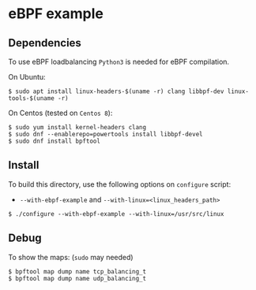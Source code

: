 # eBPF example

## Dependencies

To use eBPF loadbalancing `Python3` is needed for eBPF compilation.

On Ubuntu:
```shell
$ sudo apt install linux-headers-$(uname -r) clang libbpf-dev linux-tools-$(uname -r)
```

On Centos (tested on `Centos 8`):
```shell
$ sudo yum install kernel-headers clang
$ sudo dnf --enablerepo=powertools install libbpf-devel
$ sudo dnf install bpftool
```

## Install
To build this directory, use the following options on `configure` script:
- `--with-ebpf-example` and `--with-linux=<linux_headers_path>`
```shell
$ ./configure --with-ebpf-example --with-linux=/usr/src/linux
```

## Debug
To show the maps:
(`sudo` may needed)
```shell
$ bpftool map dump name tcp_balancing_t
$ bpftool map dump name udp_balancing_t
```
